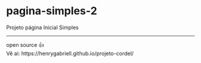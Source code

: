 # pagina-simples-2
Projeto página Inicial Simples 
<hr>
open source 👍
<br>
Vê ai: https://henrygabriell.github.io/projeto-cordel/

